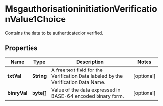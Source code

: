 

# MsgauthorisationinitiationVerificationValue1Choice

Contains the data to be authenticated or verified.

## Properties

| Name | Type | Description | Notes |
|------------ | ------------- | ------------- | -------------|
|**txtVal** | **String** | A free text field for the Verification Data labeled by the Verification Data Name. |  [optional] |
|**binryVal** | **byte[]** | Value of the data expressed in BASE-64 encoded binary form. |  [optional] |



